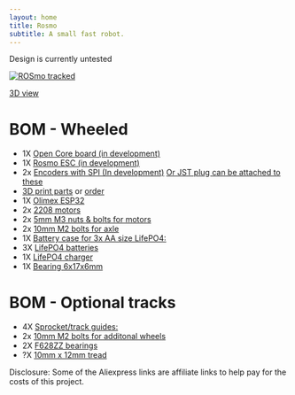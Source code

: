 ```yaml
---
layout: home
title: Rosmo
subtitle: A small fast robot.
---
```


Design is currently untested

 [![ROSmo tracked](https://github.com/rosmo-robot/rosmo-robot.github.io/blob/master/assets/img/track_mode_v1.png?raw=true)](https://gmail1605635.autodesk360.com/g/shares/SH9285eQTcf875d3c539d1add2f1be46e456)


[3D view](https://gmail1605635.autodesk360.com/g/shares/SH9285eQTcf875d3c539d1add2f1be46e456)

# BOM - Wheeled

* 1X [Open Core board (in development)](https://github.com/rosmo-robot/Open-Core-M5stack)
* 1X [Rosmo ESC (in development)](https://github.com/rosmo-robot/Rosmo_ESC)
* 2x [Encoders with SPI (In development)](https://github.com/rosmo-robot/Rosmo_ESC/issues/10#issuecomment-1004394146) [Or JST plug can be attached to these](https://s.click.aliexpress.com/e/_A1HwrQ)
* [3D print parts](https://github.com/rosmo-robot/Rosmo_3D/tree/main/v1_wheeled/3D_Print) or [order](https://craftcloud3d.com/offer/fe3619b0-f710-4639-9112-3a63e40b91a9?utm_campaign=shareable_cart)
*  1X [Olimex ESP32](https://www.olimex.com/Products/IoT/ESP32/ESP32-DevKit-LiPo/open-source-hardware)
*	2x [2208 motors](https://s.click.aliexpress.com/e/_AMbiNq)
*	2x [5mm M3 nuts & bolts for motors](https://www.aliexpress.com/item/32810872544.html)
*	2x [10mm M2 bolts for axle](https://www.aliexpress.com/item/32810872544.html)
*	1X [Battery case for 3x AA size LifePO4:](https://www.aliexpress.com/item/1005002930401130.html)
* 3X [LifePO4 batteries](https://s.click.aliexpress.com/e/_9fuxBI)
* 1X [LifePO4 charger](https://www.aliexpress.com/item/1005003775111106.html)
*	1X [Bearing 6x17x6mm](https://s.click.aliexpress.com/e/_9ADP3c)

# BOM - Optional tracks

* 4X [Sprocket/track guides:](https://s.click.aliexpress.com/e/_AcQWlI)
*	2x [10mm M2 bolts for additonal wheels](https://www.aliexpress.com/item/1005003325451662.html)
* 2X [F628ZZ bearings](https://www.aliexpress.com/item/1171316093.html)
* ?X [10mm x 12mm tread](https://www.aliexpress.com/item/4000831116641.html)

Disclosure: Some of the Aliexpress links are affiliate links to help pay for the costs of this project.
